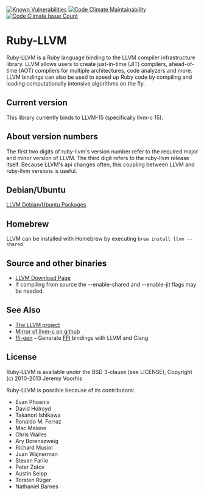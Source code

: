 [![Known Vulnerabilities](https://snyk.io/test/github/ruby-llvm/ruby-llvm/badge.svg)](https://snyk.io/test/github/ruby-llvm/ruby-llvm)
[![Code Climate Maintainability](https://codeclimate.com/github/ruby-llvm/ruby-llvm/badges/gpa.svg)](https://codeclimate.com/github/ruby-llvm/ruby-llvm)
[![Code Climate Issue Count](https://codeclimate.com/github/ruby-llvm/ruby-llvm/badges/issue_count.svg)](https://codeclimate.com/github/ruby-llvm/ruby-llvm/issues)

Ruby-LLVM
=========

Ruby-LLVM is a Ruby language binding to the LLVM compiler infrastructure
library. LLVM allows users to create just-in-time (JIT) compilers, ahead-of-time
(AOT) compilers for multiple architectures, code analyzers and more. LLVM
bindings can also be used to speed up Ruby code by compiling and loading
computationally intensive algorithms on the fly.

Current version
---------------

This library currently binds to LLVM-15 (specifically llvm-c 15).

About version numbers
---------------------

The first two digits of ruby-llvm's version number refer to the required
major and minor version of LLVM. The third digit refers to the ruby-llvm
release itself. Because LLVM's api changes often, this coupling between
LLVM and ruby-llvm versions is useful.

Debian/Ubuntu
-------------

[LLVM Debian/Ubuntu Packages](https://apt.llvm.org/)

Homebrew
--------

LLVM can be installed with Homebrew by executing `brew install llvm --shared`

Source and other binaries
-------------------------

* [LLVM Download Page](https://releases.llvm.org/download.html)
* If compiling from source the --enable-shared and --enable-jit flags may be needed.

See Also
--------
* [The LLVM project](http://llvm.org)
* [Mirror of llvm-c on github](https://github.com/llvm-mirror/llvm/tree/master/include/llvm-c)
* [ffi-gen](https://github.com/neelance/ffi-gen) – Generate
  [FFI](https://github.com/ffi/ffi) bindings with LLVM and Clang

License
-------
Ruby-LLVM is available under the BSD 3-clause (see LICENSE), Copyright (c) 2010-2013 Jeremy Voorhis

Ruby-LLVM is possible because of its contributors:

* Evan Phoenix
* David Holroyd
* Takanori Ishikawa
* Ronaldo M. Ferraz
* Mac Malone
* Chris Wailes
* Ary Borenszweig
* Richard Musiol
* Juan Wajnerman
* Steven Farlie
* Peter Zotov
* Austin Seipp
* Torsten Rüger
* Nathaniel Barnes
